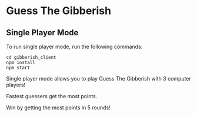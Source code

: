# Guess The Gibberish

## Single Player Mode
To run single player mode, run the following commands:
```
cd gibberish_client
npm install
npm start
```
Single player mode allows you to play Guess The Gibberish with 3 computer players! 

Fastest guessers get the most points. 

Win by getting the most points in 5 rounds!